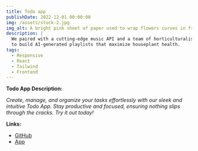 ```yaml
---
title: Todo app
publishDate: 2022-12-01 00:00:00
img: /assets/stock-2.jpg
img_alt: A bright pink sheet of paper used to wrap flowers curves in front of rich blue background
description: |
  We paired with a cutting-edge music API and a team of horticulturalists
  to build AI-generated playlists that maximize houseplant health.
tags:
  - Responsive
  - React
  - Tailwind
  - Frontend
---
```


**Todo App Description:**

_Create, manage, and organize your tasks effortlessly with our sleek and intuitive Todo App. Stay productive and focused, ensuring nothing slips through the cracks. Try it out today!_

**Links:**

- [GitHub](https://github.com/Edd27/todo-react-app)
- [App](https://todoapp.edgarbenavides.dev/)

